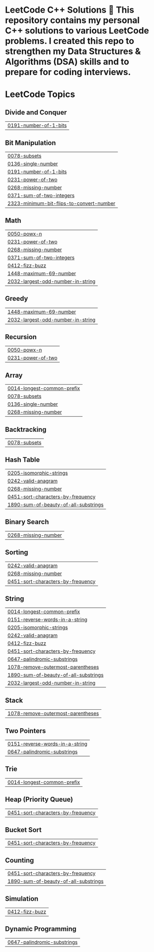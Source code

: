 # LeetCode C++ Solutions 🚀  This repository contains my personal **C++ solutions** to various **LeetCode** problems.   I created this repo to strengthen my **Data Structures & Algorithms (DSA)** skills and to prepare for **coding interviews**.

<!---LeetCode Topics Start-->
# LeetCode Topics
## Divide and Conquer
|  |
| ------- |
| [0191-number-of-1-bits](https://github.com/adarshsingh-1/leetcode-with-cpp/tree/master/0191-number-of-1-bits) |
## Bit Manipulation
|  |
| ------- |
| [0078-subsets](https://github.com/adarshsingh-1/leetcode-with-cpp/tree/master/0078-subsets) |
| [0136-single-number](https://github.com/adarshsingh-1/leetcode-with-cpp/tree/master/0136-single-number) |
| [0191-number-of-1-bits](https://github.com/adarshsingh-1/leetcode-with-cpp/tree/master/0191-number-of-1-bits) |
| [0231-power-of-two](https://github.com/adarshsingh-1/leetcode-with-cpp/tree/master/0231-power-of-two) |
| [0268-missing-number](https://github.com/adarshsingh-1/leetcode-with-cpp/tree/master/0268-missing-number) |
| [0371-sum-of-two-integers](https://github.com/adarshsingh-1/leetcode-with-cpp/tree/master/0371-sum-of-two-integers) |
| [2323-minimum-bit-flips-to-convert-number](https://github.com/adarshsingh-1/leetcode-with-cpp/tree/master/2323-minimum-bit-flips-to-convert-number) |
## Math
|  |
| ------- |
| [0050-powx-n](https://github.com/adarshsingh-1/leetcode-with-cpp/tree/master/0050-powx-n) |
| [0231-power-of-two](https://github.com/adarshsingh-1/leetcode-with-cpp/tree/master/0231-power-of-two) |
| [0268-missing-number](https://github.com/adarshsingh-1/leetcode-with-cpp/tree/master/0268-missing-number) |
| [0371-sum-of-two-integers](https://github.com/adarshsingh-1/leetcode-with-cpp/tree/master/0371-sum-of-two-integers) |
| [0412-fizz-buzz](https://github.com/adarshsingh-1/leetcode-with-cpp/tree/master/0412-fizz-buzz) |
| [1448-maximum-69-number](https://github.com/adarshsingh-1/leetcode-with-cpp/tree/master/1448-maximum-69-number) |
| [2032-largest-odd-number-in-string](https://github.com/adarshsingh-1/leetcode-with-cpp/tree/master/2032-largest-odd-number-in-string) |
## Greedy
|  |
| ------- |
| [1448-maximum-69-number](https://github.com/adarshsingh-1/leetcode-with-cpp/tree/master/1448-maximum-69-number) |
| [2032-largest-odd-number-in-string](https://github.com/adarshsingh-1/leetcode-with-cpp/tree/master/2032-largest-odd-number-in-string) |
## Recursion
|  |
| ------- |
| [0050-powx-n](https://github.com/adarshsingh-1/leetcode-with-cpp/tree/master/0050-powx-n) |
| [0231-power-of-two](https://github.com/adarshsingh-1/leetcode-with-cpp/tree/master/0231-power-of-two) |
## Array
|  |
| ------- |
| [0014-longest-common-prefix](https://github.com/adarshsingh-1/leetcode-with-cpp/tree/master/0014-longest-common-prefix) |
| [0078-subsets](https://github.com/adarshsingh-1/leetcode-with-cpp/tree/master/0078-subsets) |
| [0136-single-number](https://github.com/adarshsingh-1/leetcode-with-cpp/tree/master/0136-single-number) |
| [0268-missing-number](https://github.com/adarshsingh-1/leetcode-with-cpp/tree/master/0268-missing-number) |
## Backtracking
|  |
| ------- |
| [0078-subsets](https://github.com/adarshsingh-1/leetcode-with-cpp/tree/master/0078-subsets) |
## Hash Table
|  |
| ------- |
| [0205-isomorphic-strings](https://github.com/adarshsingh-1/leetcode-with-cpp/tree/master/0205-isomorphic-strings) |
| [0242-valid-anagram](https://github.com/adarshsingh-1/leetcode-with-cpp/tree/master/0242-valid-anagram) |
| [0268-missing-number](https://github.com/adarshsingh-1/leetcode-with-cpp/tree/master/0268-missing-number) |
| [0451-sort-characters-by-frequency](https://github.com/adarshsingh-1/leetcode-with-cpp/tree/master/0451-sort-characters-by-frequency) |
| [1890-sum-of-beauty-of-all-substrings](https://github.com/adarshsingh-1/leetcode-with-cpp/tree/master/1890-sum-of-beauty-of-all-substrings) |
## Binary Search
|  |
| ------- |
| [0268-missing-number](https://github.com/adarshsingh-1/leetcode-with-cpp/tree/master/0268-missing-number) |
## Sorting
|  |
| ------- |
| [0242-valid-anagram](https://github.com/adarshsingh-1/leetcode-with-cpp/tree/master/0242-valid-anagram) |
| [0268-missing-number](https://github.com/adarshsingh-1/leetcode-with-cpp/tree/master/0268-missing-number) |
| [0451-sort-characters-by-frequency](https://github.com/adarshsingh-1/leetcode-with-cpp/tree/master/0451-sort-characters-by-frequency) |
## String
|  |
| ------- |
| [0014-longest-common-prefix](https://github.com/adarshsingh-1/leetcode-with-cpp/tree/master/0014-longest-common-prefix) |
| [0151-reverse-words-in-a-string](https://github.com/adarshsingh-1/leetcode-with-cpp/tree/master/0151-reverse-words-in-a-string) |
| [0205-isomorphic-strings](https://github.com/adarshsingh-1/leetcode-with-cpp/tree/master/0205-isomorphic-strings) |
| [0242-valid-anagram](https://github.com/adarshsingh-1/leetcode-with-cpp/tree/master/0242-valid-anagram) |
| [0412-fizz-buzz](https://github.com/adarshsingh-1/leetcode-with-cpp/tree/master/0412-fizz-buzz) |
| [0451-sort-characters-by-frequency](https://github.com/adarshsingh-1/leetcode-with-cpp/tree/master/0451-sort-characters-by-frequency) |
| [0647-palindromic-substrings](https://github.com/adarshsingh-1/leetcode-with-cpp/tree/master/0647-palindromic-substrings) |
| [1078-remove-outermost-parentheses](https://github.com/adarshsingh-1/leetcode-with-cpp/tree/master/1078-remove-outermost-parentheses) |
| [1890-sum-of-beauty-of-all-substrings](https://github.com/adarshsingh-1/leetcode-with-cpp/tree/master/1890-sum-of-beauty-of-all-substrings) |
| [2032-largest-odd-number-in-string](https://github.com/adarshsingh-1/leetcode-with-cpp/tree/master/2032-largest-odd-number-in-string) |
## Stack
|  |
| ------- |
| [1078-remove-outermost-parentheses](https://github.com/adarshsingh-1/leetcode-with-cpp/tree/master/1078-remove-outermost-parentheses) |
## Two Pointers
|  |
| ------- |
| [0151-reverse-words-in-a-string](https://github.com/adarshsingh-1/leetcode-with-cpp/tree/master/0151-reverse-words-in-a-string) |
| [0647-palindromic-substrings](https://github.com/adarshsingh-1/leetcode-with-cpp/tree/master/0647-palindromic-substrings) |
## Trie
|  |
| ------- |
| [0014-longest-common-prefix](https://github.com/adarshsingh-1/leetcode-with-cpp/tree/master/0014-longest-common-prefix) |
## Heap (Priority Queue)
|  |
| ------- |
| [0451-sort-characters-by-frequency](https://github.com/adarshsingh-1/leetcode-with-cpp/tree/master/0451-sort-characters-by-frequency) |
## Bucket Sort
|  |
| ------- |
| [0451-sort-characters-by-frequency](https://github.com/adarshsingh-1/leetcode-with-cpp/tree/master/0451-sort-characters-by-frequency) |
## Counting
|  |
| ------- |
| [0451-sort-characters-by-frequency](https://github.com/adarshsingh-1/leetcode-with-cpp/tree/master/0451-sort-characters-by-frequency) |
| [1890-sum-of-beauty-of-all-substrings](https://github.com/adarshsingh-1/leetcode-with-cpp/tree/master/1890-sum-of-beauty-of-all-substrings) |
## Simulation
|  |
| ------- |
| [0412-fizz-buzz](https://github.com/adarshsingh-1/leetcode-with-cpp/tree/master/0412-fizz-buzz) |
## Dynamic Programming
|  |
| ------- |
| [0647-palindromic-substrings](https://github.com/adarshsingh-1/leetcode-with-cpp/tree/master/0647-palindromic-substrings) |
<!---LeetCode Topics End-->